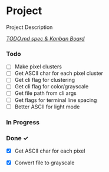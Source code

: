 # Project

Project Description

<em>[TODO.md spec & Kanban Board](https://bit.ly/3fCwKfM)</em>

### Todo

- [ ] Make pixel clusters  
- [ ] Get ASCII char for each pixel cluster  
- [ ] Get cli flag for clustering  
- [ ] Get cli flag for color/grayscale  
- [ ] Get file path from cli args  
- [ ] Get flags for terminal line spacing
- [ ] Better ASCII for light mode

### In Progress


### Done ✓

- [x] Get ASCII char for each pixel  
- [x] Convert file to grayscale  

